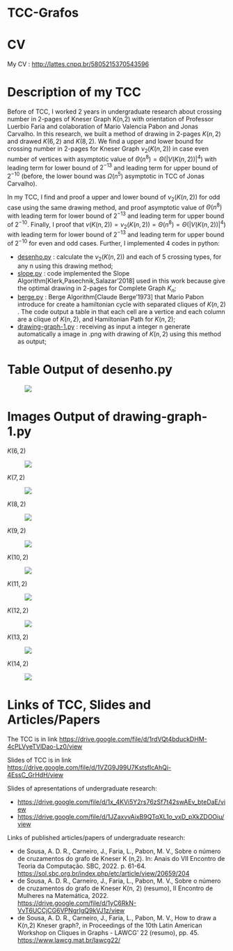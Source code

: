 # TCC-Grafos

# CV

My CV : http://lattes.cnpq.br/5805215370543596

# Description of my TCC

Before of TCC, I worked 2 years in undergraduate research about crossing number in 2-pages of Kneser Graph K(n,2) with orientation of Professor Luerbio Faria and colaboration of Mario Valencia Pabon and Jonas Carvalho.
In this research, we built a method of drawing in $2$-pages $K(n,2)$ and drawed $K(6,2)$ and $K(8,2)$. We find a upper and lower bound for crossing number in $2$-pages for Kneser Graph $\nu_2(K(n,2))$ in case even number of vertices with asymptotic value of $\Theta(n^8) = \Theta(|V(K(n,2))|^4)$ with leading term for lower bound of $2^{-13}$ and leading term for upper bound of $2^{-10}$ (before, the lower bound was $\Omega(n^5)$ asymptotic in TCC of Jonas Carvalho).

In my TCC, I find and proof a upper and lower bound of $\nu_2(K(n,2))$ for odd case using the same drawing method, and proof asymptotic value of $\Theta(n^8)$ with leading term for lower bound of $2^{-13}$ and leading term for upper bound of $2^{-10}$. Finally, I proof that $\nu(K(n,2)) = \nu_2(K(n,2)) = \Theta(n^8) = \Theta(|V(K(n,2))|^4)$ with leading term for lower bound of $2^{-13}$ and leading term for upper bound of $2^{-10}$ for even and odd cases. Further, I implemented 4 codes in python:

- [desenho.py](https://github.com/AntonioDRSousa/TCC-Grafos/blob/main/desenho.py) : calculate the $\nu_2(K(n,2))$ and each of 5 crossing types, for any n using this drawing method;
- [slope.py](https://github.com/AntonioDRSousa/TCC-Grafos/blob/main/slope.py) : code implemented the Slope Algorithm[Klerk,Pasechnik,Salazar’2018] used in this work because give the optimal drawing in $2$-pages for Complete Graph $K_n$;
- [berge.py](https://github.com/AntonioDRSousa/TCC-Grafos/blob/main/berge.py) : Berge Algorithm[Claude Berge’1973] that Mario Pabon introduce for create a hamiltonian cycle with separated cliques of $K(n,2)$ . The code output a table in that each cell are a vertice and each column are a clique of $K(n,2)$, and  Hamiltonian Path for $K(n,2)$;
- [drawing-graph-1.py](https://github.com/AntonioDRSousa/TCC-Grafos/blob/main/drawing-graph-1.py) : receiving as input a integer n generate automatically a image in .png with drawing of $K(n,2)$ using this method as output;

# Table Output of desenho.py

<figure>
	<img src="img/table.jpg">
</figure>

# Images Output of drawing-graph-1.py

$K(6,2)$
<figure>
	<img src="img/k62.jpg">
</figure>

$K(7,2)$
<figure>
	<img src="img/k72.jpg">
</figure>

$K(8,2)$
<figure>
	<img src="img/k82.jpg">
</figure>

$K(9,2)$
<figure>
	<img src="img/k92.jpg">
</figure>

$K(10,2)$
<figure>
	<img src="img/k102.jpg">
</figure>

$K(11,2)$
<figure>
	<img src="img/k112.jpg">
</figure>

$K(12,2)$
<figure>
	<img src="img/k122.jpg">
</figure>

$K(13,2)$
<figure>
	<img src="img/k132.jpg">
</figure>

$K(14,2)$
<figure>
	<img src="img/k142.jpg">
</figure>

# Links of TCC, Slides and Articles/Papers

The TCC is in link https://drive.google.com/file/d/1rdVQt4bduckDHM-4cPLVyeTVlDao-Lz0/view

Slides of TCC is in link https://drive.google.com/file/d/1VZG9J99U7KstsfIcAhQi-4EssC_GrHdH/view

Slides of apresentations of undergraduate research: 
- https://drive.google.com/file/d/1x_4KVi5Y2rs76zSf7t42swAEv_bteDaE/view
- https://drive.google.com/file/d/1JZaxvvAixB9QTqXL1o_vxD_pXkZDOOiu/view

Links of published articles/papers of undergraduate research:
- de Sousa, A. D. R., Carneiro, J., Faria, L., Pabon, M. V., Sobre o número de cruzamentos do grafo de Kneser K (n,2). In: Anais do VII Encontro de Teoria da Computação. SBC, 2022. p. 61-64. https://sol.sbc.org.br/index.php/etc/article/view/20659/204
- de Sousa, A. D. R., Carneiro, J., Faria, L., Pabon, M. V., Sobre o número de cruzamentos do grafo de Kneser K(n, 2) (resumo), II Encontro de Mulheres na Matemática, 2022. https://drive.google.com/file/d/1yC6RkN-VvT6UCCjCG6VPNgrIgQ9kVJ1z/view
- de Sousa, A. D. R., Carneiro, J., Faria, L., Pabon, M. V., How to draw a K(n,2) Kneser graph?, in Proceedings of the 10th Latin American Workshop on Cliques in Graphs - LAWCG' 22 (resumo), pp. 45. https://www.lawcg.mat.br/lawcg22/


